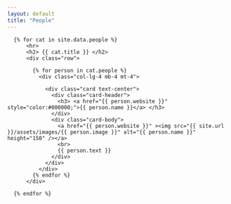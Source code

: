 ```yaml
---
layout: default
title: "People"
---
```



<div class="container">

      {% for cat in site.data.people %}
          <hr>
          <h2> {{ cat.title }} </h2>
          <div class="row">

            {% for person in cat.people %}
              <div class="col-lg-4 mb-4 mt-4">

                <div class="card text-center">
                  <div class="card-header">
                    <h3> <a href="{{ person.website }}" style="color:#000000;">{{ person.name }}</a> </h3>
                  </div>
                  <div class="card-body">
                    <a href="{{ person.website }}" ><img src="{{ site.url }}/assets/images/{{ person.image }}" alt="{{ person.name }}" height="150" /></a>
                    <br>
                    {{ person.text }}
                  </div>
                </div>
              </div>
            {% endfor %}
          </div>

      {% endfor %}

</div>
